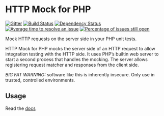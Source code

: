 # HTTP Mock for PHP

[![Gitter](https://badges.gitter.im/Join%20Chat.svg)](https://gitter.im/InterNations/http-mock?utm_source=badge&utm_medium=badge&utm_campaign=pr-badge&utm_content=badge) [![Build Status](https://travis-ci.org/InterNations/http-mock.svg)](https://travis-ci.org/InterNations/http-mock) [![Dependency Status](https://www.versioneye.com/user/projects/53479c42fe0d0720b500006a/badge.png)](https://www.versioneye.com/user/projects/53479c42fe0d0720b500006a) [![Average time to resolve an issue](http://isitmaintained.com/badge/resolution/InterNations/http-mock.svg)](http://isitmaintained.com/project/InterNations/http-mock "Average time to resolve an issue") [![Percentage of issues still open](http://isitmaintained.com/badge/open/InterNations/http-mock.svg)](http://isitmaintained.com/project/InterNations/http-mock "Percentage of issues still open")

Mock HTTP requests on the server side in your PHP unit tests.

HTTP Mock for PHP mocks the server side of an HTTP request to allow integration testing with the HTTP side.
It uses PHP’s builtin web server to start a second process that handles the mocking. The server allows
registering request matcher and responses from the client side.

*BIG FAT WARNING:* software like this is inherently insecure. Only use in trusted, controlled environments.

## Usage

Read the [docs](doc/index.md)
